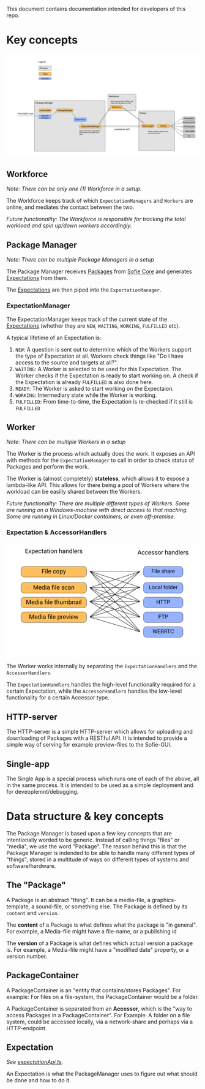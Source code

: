 
This document contains documentation intended for developers of this repo.


# Key concepts

![System overview](./images/System-overview.png "System overview")

## Workforce

*Note: There can be only one (1) Workforce in a setup.*

The Workforce keeps track of which `ExpectationManagers` and `Workers` are online, and mediates the contact between the two.

_Future functionality: The Workforce is responsible for tracking the total workload and spin up/down workers accordingly._


## Package Manager

*Note: There can be multiple Package Managers in a setup*

The Package Manager receives [Packages](#packages) from [Sofie Core](https://github.com/nrkno/tv-automation-server-core) and generates [Expectations](#expectations) from them.

The [Expectations](#expectations) are then piped into the `ExpectationManager`.

### ExpectationManager

The ExpectationManager keeps track of the current state of the [Expectations](#expectations) (whether they are `NEW`, `WAITING`, `WORKING`, `FULFILLED` etc).

A typical lifetime of an Expectation is:

1. `NEW`: A question is sent out to determine which of the Workers support the type of Expectation at all. Workers check things like "Do I have access to the source and targets at all?".
2. `WAITING`: A Worker is selected to be used for this Expectation. The Worker checks if the Expectation is ready to start working on. A check if the Expectation is already `FULFILLED` is also done here.
3. `READY`: The Worker is asked to start working on the Expectaion.
4. `WORKING`: Intermediary state while the Worker is working.
5. `FULFILLED`: From time-to-time, the Expectation is re-checked if it still is `FULFILLED`


## Worker

*Note: There can be multiple Workers in a setup*

The Worker is the process which actually does the work.
It exposes an API with methods for the `ExpectationManager` to call in order to check status of Packages and perform the work.

The Worker is (almost completely) **stateless**, which allows it to expose a lambda-like API. This allows for there being a pool of Workers where the workload can be easilly shared between the Workers.


_Future functionality: There are multiple different types of Workers. Some are running on a Windows-machine with direct access to that maching. Some are running in Linux/Docker containers, or even off-premise._

### Expectation & AccessorHandlers

![Expectation and Accessor handlers](./images/handlers.png "Expectation and Accessor handlers")

The Worker works internally by separating the `ExpectationHandlers` and the `AccessorHandlers`.

The `ExpectationHandlers` handles the high-level functionality required for a certain Expectation, while the `AccessorHandlers` handles the low-level functionality for a certain Accessor type.


## HTTP-server

The HTTP-server is a simple HTTP-server which allows for uploading and downloading of Packages with a RESTful API.
It is intended to provide a simple way of serving for example preview-files to the Sofie-GUI.

## Single-app

The Single App is a special process which runs one of each of the above, all in the same process.
It is intended to be used as a simple deployment and for deveoplemnt/debugging.

# Data structure & key concepts

The Package Manager is based upon a few key concepts that are intentionally worded to be generic. Instead of calling things "files" or "media", we use the word "Package". The reason behind this is that the Package Manager is indended to be able to handle many different types of "things", stored in a multitude of ways on different types of systems and software/hardware.

## The "Package"

A Package is an abstract "thing". It can be a media-file, a graphics-template, a sound-file, or something else.
The Package is defined by its `content` and `version`.

The **content** of a Package is what defines what the package is "in general". For example, a Media-file might have a file-name, or a publishing id

The **version** of a Package is what defines which actual version a package is. For example, a Media-file might have a "modified date" property, or a version number.

## PackageContainer

A PackageContainer is an "entity that contains/stores Packages". For example: For files on a file-system, the PackageContainer would be a folder.

A PackageContainer is separated from an **Accessor**, which is the "way to access Packages in a PackageContainer". For Example: A folder on a file system, could be accessed locally, via a network-share and perhaps via a HTTP-endpoint.

## Expectation

_See [expectationApi.ts](shared/packages/api/src/expectationApi.ts)._

An Expectation is what the PackageManager uses to figure out what should be done and how to do it.
